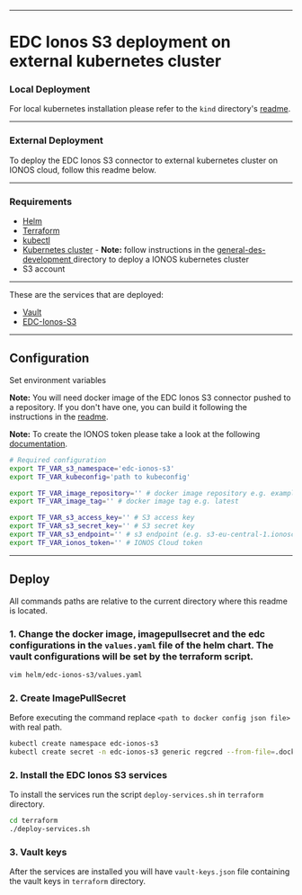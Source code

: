 ***
# EDC Ionos S3 deployment on external kubernetes cluster

### Local Deployment
For local kubernetes installation please refer to the ```kind``` directory's [readme](kind/README.md).

***
### External Deployment
To deploy the EDC Ionos S3 connector to external kubernetes cluster on IONOS cloud, follow this readme below.

***


### Requirements
- [Helm](https://helm.sh/docs/intro/install/)
- [Terraform](https://developer.hashicorp.com/terraform/downloads)
- [kubectl](https://kubernetes.io/docs/tasks/tools/install-kubectl/)
- [Kubernetes cluster](https://kubernetes.io/docs/setup/) - **Note:** follow instructions in the [general-des-development
](https://github.com/Digital-Ecosystems/general-des-development) directory to deploy a IONOS kubernetes cluster
- S3 account

***

These are the services that are deployed:
- [Vault](https://www.vaultproject.io/)
- [EDC-Ionos-S3](https://github.com/Digital-Ecosystems/edc-ionos-s3)

***

## Configuration

Set environment variables

**Note:** You will need docker image of the EDC Ionos S3 connector pushed to a repository. If you don't have one, you can build it following the instructions in the [readme](/connector/README.md).

**Note:** To create the IONOS token please take a look at the following [documentation](/ionos_token.md).

```sh
# Required configuration
export TF_VAR_s3_namespace='edc-ionos-s3'
export TF_VAR_kubeconfig='path to kubeconfig'

export TF_VAR_image_repository='' # docker image repository e.g. example.cr.de-fra.ionos.com/edc-ionos-s3
export TF_VAR_image_tag='' # docker image tag e.g. latest

export TF_VAR_s3_access_key='' # S3 access key
export TF_VAR_s3_secret_key='' # S3 secret key
export TF_VAR_s3_endpoint='' # s3 endpoint (e.g. s3-eu-central-1.ionoscloud.com)
export TF_VAR_ionos_token='' # IONOS Cloud token
```

***

## Deploy

All commands paths are relative to the current directory where this readme is located.

### 1. Change the docker image, imagepullsecret and the edc configurations in the `values.yaml` file of the helm chart. The vault configurations will be set by the terraform script.
```sh
vim helm/edc-ionos-s3/values.yaml
```

### 2. Create ImagePullSecret
Before executing the command replace ```<path to docker config json file>``` with real path.

```sh
kubectl create namespace edc-ionos-s3
kubectl create secret -n edc-ionos-s3 generic regcred --from-file=.dockerconfigjson=<path to docker config json file> --type=kubernetes.io/dockerconfigjson
```

### 2. Install the EDC Ionos S3 services

To install the services run the script ```deploy-services.sh``` in ```terraform``` directory.

```sh
cd terraform
./deploy-services.sh
```

### 3. Vault keys
After the services are installed you will have ```vault-keys.json``` file containing the vault keys in ```terraform``` directory.
